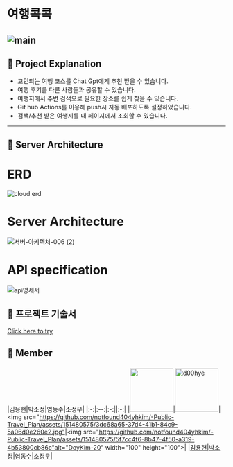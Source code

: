 # 여행콕콕 
![main](https://github.com/notfound404yhkim/-Public-Travel_Plan/assets/151480575/0ce767ae-faf7-47fa-b4f3-6a39ab660926)
---
## 📌 Project Explanation
- 고민되는 여행 코스를 Chat Gpt에게 추천 받을 수 있습니다.
- 여행 후기를 다른 사람들과 공유할 수 있습니다.
- 여행지에서 주변 검색으로 필요한 장소를 쉽게 찾을 수 있습니다.
- Git hub Actions를 이용해 push시 자동 배포하도록 설정하였습니다.
- 검색/추천 받은 여행지를 내 페이지에서 조회할 수 있습니다.
  
---

## 📌 Server Architecture

# ERD
![cloud erd](https://github.com/notfound404yhkim/-Public-Travel_Plan/assets/151480575/de601dfd-fe4b-4939-8985-652392db04cc)



# Server Architecture
![서버-아키텍처-006 (2)](https://github.com/notfound404yhkim/-Public-Travel_Plan/assets/151480575/15ce28a8-6cf6-4bde-a423-7aacc7afcd9a)


# API specification
![api명세서](https://github.com/notfound404yhkim/-Public-Travel_Plan/assets/151480575/365724f0-3719-44de-bc32-723345d5a494)


## 📌 프로젝트 기술서
  [Click here to try](https://docs.google.com/presentation/d/1-mRbMcHP3XSyBuf9QpNJJzrqZZA4GnE1mKZyzqgKnag/edit#slide=id.g28ed074c25f_0_41)


## 🌈 Member</p>

### 
|김용현|박소정|염동수|소정우|
|:-:|:--:|:-:||:-:|
|<img src="https://github.com/notfound404yhkim/-Public-Travel_Plan/assets/151480575/48083df8-d918-4549-969b-2e4cb738c1e7.jpg" width="100" height="100">|<img src="https://github.com/notfound404yhkim/-Public-Travel_Plan/assets/151480575/a2bba2ed-f059-4ef4-b0f1-e556d2a54e28.jpg" alt="d00hye" width="100" height="100">|<img src="https://github.com/notfound404yhkim/-Public-Travel_Plan/assets/151480575/3dc68a65-37d4-41b1-84c9-5a06d0e260e2.jpg"|<img src="https://github.com/notfound404yhkim/-Public-Travel_Plan/assets/151480575/5f7cc4f6-8b47-4f50-a319-4b53800cb86c"alt="DoyKim-20" width="100" height="100">|
|[김용현](https://github.com/notfound404yhkim)|[박소정](https://github.com/thwjdstar)|[염동수](https://github.com/Yeomdongsu)|[소정우](https://github.com/Minami127)|
